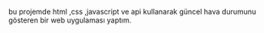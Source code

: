bu projemde html ,css ,javascript ve api kullanarak  güncel hava durumunu gösteren bir web uygulaması yaptım.
